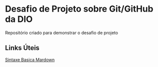 # Desafio de Projeto sobre Git/GitHub da DIO
Repositório criado para demonstrar o desafio de projeto

## Links Úteis
[Sintaxe Basica Mardown](https://www.markdownguide.org/basic-syntax/)
